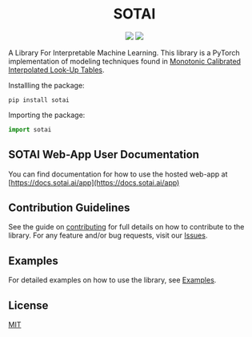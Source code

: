 <h1 align="center">SOTAI</h1>

<p align='center'>
<a href="https://pypi.org/project/sotai/"><img src="https://img.shields.io/pypi/v/sotai" /></a>
<a href="https://github.com/SOTAI-Labs/sotai/actions/workflows/tests.yml" ><img src="https://github.com/SOTAI-Labs/sotai/actions/workflows/tests.yml/badge.svg?branch=dev" /></a>
</p>

A Library For Interpretable Machine Learning. This library is a PyTorch implementation of modeling techniques found in [Monotonic Calibrated Interpolated Look-Up Tables](https://jmlr.org/papers/volume17/15-243/15-243.pdf).

Installling the package:

```shell
pip install sotai
```

Importing the package:

```python
import sotai
```

## SOTAI Web-App User Documentation

You can find documentation for how to use the hosted web-app at [https://docs.sotai.ai/app](https://docs.sotai.ai/app)

## Contribution Guidelines

See the guide on [contributing](https://docs.sotai.ai/sdk/contributing) for full details on how to contribute to the library. For any feature and/or bug requests, visit our [Issues](https://github.com/SOTAI-Labs/sotai/issues).

## Examples

For detailed examples on how to use the library, see [Examples](https://docs.sotai.ai/sdk/examples).

## License

[MIT](https://github.com/SOTAI-Labs/sdk/blob/dev/LICENSE)
